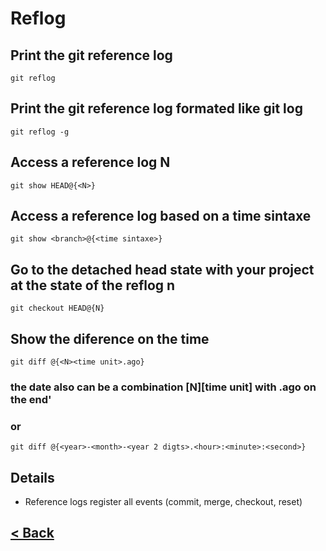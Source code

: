# Reflog

## Print the git reference log

    git reflog

## Print the git reference log formated like git log

    git reflog -g

## Access a reference log N

    git show HEAD@{<N>}

## Access a reference log based on a time sintaxe

    git show <branch>@{<time sintaxe>}

## Go to the detached head state with your project at the state of the reflog n

    git checkout HEAD@{N}

## Show the diference on the time

    git diff @{<N><time unit>.ago}

### the date also can be a combination [N][time unit] with .ago on the end'

### or

    git diff @{<year>-<month>-<year 2 digts>.<hour>:<minute>:<second>}

## Details

- Reference logs register all events (commit, merge, checkout, reset)

## [< Back](README.md)